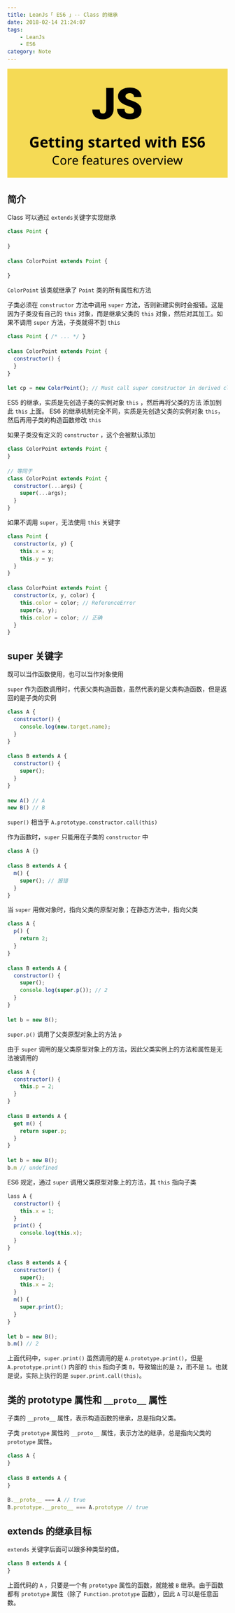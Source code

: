 ```yaml
---
title: LeanJs「 ES6 」-- Class 的继承
date: 2018-02-14 21:24:07
tags: 
    - LeanJs
    - ES6
category: Note    
---
```


![Js](LeanJSClass的继承/js.png)

<!--more-->

## 简介

Class 可以通过 `extends`关键字实现继承

```js
class Point {

}

class ColorPoint extends Point {

}
```

`ColorPoint` 该类就继承了 `Point` 类的所有属性和方法

子类必须在 `constructor` 方法中调用 `super` 方法，否则新建实例时会报错。这是因为子类没有自己的 `this` 对象，而是继承父类的 `this` 对象，然后对其加工。如果不调用 `super` 方法，子类就得不到 `this`

```js
class Point { /* ... */ }

class ColorPoint extends Point {
  constructor() {
  }
}

let cp = new ColorPoint(); // Must call super constructor in derived class before accessing 'this' or returning from derived constructor
```

ES5 的继承，实质是先创造子类的实例对象 `this` ，然后再将父类的方法 添加到此 `this` 上面。 ES6 的继承机制完全不同，实质是先创造父类的实例对象 `this`，然后再用子类的构造函数修改 `this` 

如果子类没有定义的 `constructor` ，这个会被默认添加

```js
class ColorPoint extends Point {
}

// 等同于
class ColorPoint extends Point {
  constructor(...args) {
    super(...args);
  }
}
```

如果不调用 `super`，无法使用 `this` 关键字

```js
class Point {
  constructor(x, y) {
    this.x = x;
    this.y = y;
  }
}

class ColorPoint extends Point {
  constructor(x, y, color) {
    this.color = color; // ReferenceError
    super(x, y);
    this.color = color; // 正确
  }
}
```

## super 关键字

既可以当作函数使用，也可以当作对象使用

`super` 作为函数调用时，代表父类构造函数，虽然代表的是父类构造函数，但是返回的是子类的实例

```js
class A {
  constructor() {
    console.log(new.target.name);
  }
}

class B extends A {
  constructor() {
    super();
  }
}

new A() // A
new B() // B
```

`super()` 相当于 `A.prototype.constructor.call(this)`

作为函数时，`super` 只能用在子类的 `constructor` 中

```js
class A {}

class B extends A {
  m() {
    super(); // 报错
  }
}
```

当 `super` 用做对象时，指向父类的原型对象；在静态方法中，指向父类

```js
class A {
  p() {
    return 2;
  }
}

class B extends A {
  constructor() {
    super();
    console.log(super.p()); // 2
  }
}

let b = new B();
```

`super.p()` 调用了父类原型对象上的方法 `p`

由于 `super` 调用的是父类原型对象上的方法，因此父类实例上的方法和属性是无法被调用的

```js
class A {
  constructor() {
    this.p = 2;
  }
}

class B extends A {
  get m() {
    return super.p;
  }
}

let b = new B();
b.m // undefined
```

ES6 规定，通过 `super` 调用父类原型对象上的方法，其 `this` 指向子类

```js
lass A {
  constructor() {
    this.x = 1;
  }
  print() {
    console.log(this.x);
  }
}

class B extends A {
  constructor() {
    super();
    this.x = 2;
  }
  m() {
    super.print();
  }
}

let b = new B();
b.m() // 2
```

上面代码中，`super.print()` 虽然调用的是 `A.prototype.print()`，但是 `A.prototype.print()` 内部的 `this` 指向子类 `B`，导致输出的是 `2`，而不是 `1`。也就是说，实际上执行的是 `super.print.call(this)`。

## 类的 prototype 属性和 `__proto__` 属性 

子类的 `__proto__` 属性，表示构造函数的继承，总是指向父类。

子类 `prototype` 属性的 `__proto__` 属性，表示方法的继承，总是指向父类的 `prototype` 属性。
 
```js
class A {
}

class B extends A {
}

B.__proto__ === A // true
B.prototype.__proto__ === A.prototype // true
```

## extends 的继承目标

`extends` 关键字后面可以跟多种类型的值。

```js
class B extends A {
}
```

上面代码的 `A` ，只要是一个有 `prototype` 属性的函数，就能被 `B` 继承。由于函数都有 `prototype` 属性（除了 `Function.prototype` 函数），因此 `A` 可以是任意函数。

